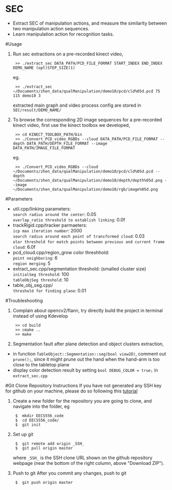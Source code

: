 SEC
===
 * Extract SEC of manipulation actions, and measure the similarity between two manipulation action sequences. 
 * Learn manipulation action for recognition tasks.

#Usage
1. Run sec extractions on a pre-recorded kinect video,

        >> ./extract_sec DATA_PATH/PCD_FILE_FORMAT START_INDEX END_INDEX DEMO_NAME (opt)STEP_SIZE(1)
   eg.

        >> ./extract_sec ~/Documents/zhen_data/qualManipulation/demo10/pcd/cld%05d.pcd 75 115 demo10 3
   	
   extracted main graph and video process config are stored in `SEC/result/DEMO_NAME/`
   
   
2. To browse the corresponding 2D image sequences for a pre-recorded kinect video, first use the kinect toolbox we developed,

        >> cd KINECT_TOOLBOX_PATH/bin
        >> ./Convert_PCD_video_RGBDs --cloud DATA_PATH/PCD_FILE_FORMAT --depth DATA_PATH/DEPTH_FILE_FORMAT --image DATA_PATH/IMAGE_FILE_FORMAT

   eg.

        >> ./Convert_PCD_video_RGBDs --cloud ~/Documents/zhen_data/qualManipulation/demo10/pcd/cld%05d.pcd --depth ~/Documents/zhen_data/qualManipulation/demo10/depth/depth%05d.png --image ~/Documents/zhen_data/qualManipulation/demo10/rgb/image%05d.png

#Parameters
 * util.cpp/linking parameters: <br /> 
`search radius around the center`: 0.05 <br /> 
`overlap_ratio threshold to establish linking`: 0.0f <br /> 
 * trackRigid.cpp/tracker parmaeters: <br /> 
`icp max iteration number`: 2000 <br /> 
`search radius around each point of transformed cloud`: 0.03 <br /> 
`olor threshold for match points between previous and current frame cloud`: 6.0f <br /> 
 * pcd_cloud.cpp/region_grow color threshhold: <br /> 
`point neighboring`: 6 <br /> 
`region merging`: 5 <br /> 
 * extract_sec.cpp/segmentation threshold: (smalled cluster size) <br /> 
`initialSeg threshold`: 100 <br /> 
`tableObjSeg threshold`: 10 <br /> 
 * table_obj_seg.cpp/ <br /> 
`threshold for finding plane`: 0.01 <br /> 

#Troubleshooting
1. Complain about opencv2/flann, try directly build the project in terminal instead of using Kdevelop

        >> cd build
        >> cmake ..
        >> make
2. Segmentation fault after plane detection and object clusters extraction, 
 * in function `TableObject::Segmentation::seg(bool view2D)`, comment out `prune();`, since it might prune out the hand when the hand-arm is too close to the tabletop plane
 * display color detection result by setting `bool DEBUG_COLOR = true;` in `extract_sec.cpp`

	

#Git Clone Repository Instructions
If you have not generated any SSH key for github on your machine, please do so following this [tutorial](https://help.github.com/articles/generating-ssh-keys)

1. Create a new folder for the repository you are going to clone, and navigate into the folder, eg

		$  mkdir EECS556_code
		$  cd EECS556_code/
		$  git init
2. Set up git
		
		$  git remote add origin _SSH_
		$  git pull origin master
	where `_SSH_` is the SSH clone URL shown on the github repository webpage (near the bottom of the right column, above "Download ZIP").
3. Push to git
	After you commit any changes, push to git

		$  git push origin master



